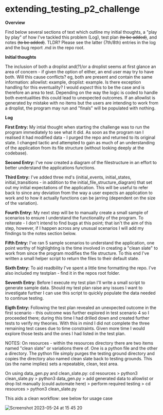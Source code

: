 # extending_testing_p2_challenge
**Overview**

Find below several sections of text which outline my initial thoughts, a "play by play" of how I've tackled this problem (Log), test plan ~~(to be added)~~, and notes ~~(to be added)~~.
TLDR? Please see the latter (7th/8th) entries in the log and the bug report .md in the repo root.

**Initial thoughts**

The inclusion of both a droplist and(?)/or a droplist seems at first glance an area of concern - if given the option of either, an end user may try to have both. Will this cause conflicts? eg, both are present and contain the same information: allowlist: example, droplist: example. Is there exception handling for this eventuality? I would *expect* this to be the case and is therefore an area to test. Depending on the way the logic is coded to handle both eventualities this could lead to unexpected outcomes. If an allowlist is generated by mistake with no items but the users are intending to work from a droplist, the program may run and "finals" will be populated with nothing.

**Log**

**First Entry:** My intial thought when starting the challenge was to run the program immediately to see what it did. As soon as the program ran I realised it had modified data - I purged the repo and returned to its original state. I changed tactic and attempted to gain as much of an understanding of the application from its file structure (without looking deeply at the codebase). 

**Second Entry:** I've now created a diagram of the filestructure in an effort to better understand the applications functions.

**Third Entry:** I've added three md's (initial_events, initial_states, initial_transitions - in addition to the initial_file_structure_diagram) that set out my initial expectations of the application. This will be useful to refer back to since any deviation from the way a user expects an application to work and to how it actually functions can be jarring (dependent on the size of the variation).

**Fourth Entry:** My next step will be to manually create a small sample of scenarios to ensure I understand the functionality of the program. To reiterate - I don't intend to find bugs at this point; that isn't the aim of this step, however, if I happen across any unusual scenarios I will add my findings to the notes section below.

**Fifth Entry:** I've ran 5 sample scenarios to understand the application, one point worthy of highlighting is the time involved in creating a "clean slate" to work from since the program modifies the file structure. To this end I've written a small helper script to return the files to their default state.

**Sixth Entry:** To aid readbility I've spent a little time formatting the repo. I've also included my testplan - find it in the repos root folder.

**Seventh Entry:** Before I execute my test plan I'll write a small script to generate sample data. Should my test plan raise any issues I want to investigate further I can use this script to quickly populate the data needed to continue testing.

**Eigth Entry:** Following the test plan revealed an unexpected outcome in the first scenario - this outcome was further explored in test scenario 4 so I proceeded there; during this time I had drilled down and created further tests to verify my theories. With this in mind I did not complete the three remaining test cases due to time constraints. Given more time I would explore those tests and the ones I had listed in the test plan.



NOTES: 
On resources - within the resources directory there are two items named "clean slate" or variations there of. One is a python file and the other a directory. The python file simply purges the testing ground directory and copies the directory also named clean slate back to testing grounds. This (as the name implies) sets a repeatable, clean, test area.

On using data_gen.py and clean_slate.py: cd resources > python3 clean_slate.py > python3 data_gen.py > add generated data to allowlist or drop list manually (could automate here) > perform required testing > cd resources > python3 clean_slate.py 

This aids a clean workflow: see below for usage case

![Screenshot 2023-05-24 at 15 45 20](https://github.com/Lou-Martin/extending_testing_p2_challenge/assets/106453870/6ef423ff-a457-4363-8b98-51c2fd526dbd)
